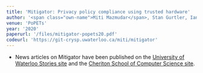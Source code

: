 ```yaml
---
title: 'Mitigator: Privacy policy compliance using trusted hardware'
author: '<span class="own-name">Miti Mazmudar</span>, Stan Gurtler, Ian Goldberg'
venue: 'PoPETs'
year: '2020'
paperurl: '/files/mitigator-popets20.pdf'
codeurl: 'https://git-crysp.uwaterloo.ca/miti/mitigator'
---
```

* News articles on Mitigator have been published on the [University of Waterloo Stories site](https://uwaterloo.ca/stories/news/researchers-create-new-system-protect-users-online-data) and the [Cheriton School of Computer Science site](https://cs.uwaterloo.ca/news/miti-mazmudar-ian-goldberg-create-mitigator-new-system-protect-users-online-data). 
